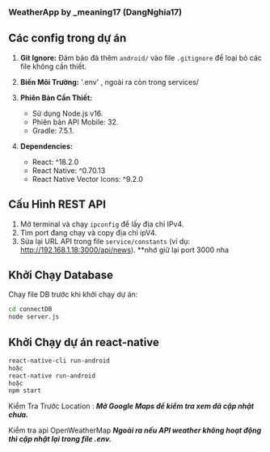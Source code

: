 ### WeatherApp by _meaning17 (DangNghia17)

## Các config trong dự án

1. **Git Ignore:**
   Đảm bảo đã thêm `android/` vào file `.gitignore` để loại bỏ các file không cần thiết.

2. **Biến Môi Trường:**
'.env' , ngoài ra còn trong services/

3. **Phiên Bản Cần Thiết:**
   - Sử dụng Node.js v16.
   - Phiên bản API Mobile: 32.
   - Gradle: 7.5.1.

4. **Dependencies:**
   - React: ^18.2.0
   - React Native: ^0.70.13
   - React Native Vector Icons: ^9.2.0

## Cấu Hình REST API

1. Mở terminal và chạy `ipconfig` để lấy địa chỉ IPv4.
2. Tìm port đang chạy và copy địa chỉ ipV4.
3. Sửa lại URL API trong file `service/constants` (ví dụ: http://192.168.1.18:3000/api/news).
**nhớ giữ lại port 3000 nha
## Khởi Chạy Database
Chạy file DB trước khi khởi chạy dự án:
```bash
cd connectDB
node server.js
```
## Khởi Chạy dự án react-native

```bash
react-native-cli run-android
hoặc
react-native run-android
hoặc
npm start
```

Kiểm Tra Trước Location :
***Mở Google Maps để kiểm tra xem đã cập nhật chưa.***


Kiểm tra api OpenWeatherMap
***Ngoài ra nếu API weather không hoạt động thì cập nhật lại trong file .env.***




